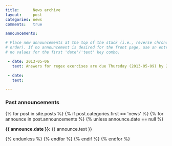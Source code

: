```yaml
---
title:      News archive
layout:     post
categories: news
comments:   true

announcements:

# Place new announcements at the top of the stack (i.e., reverse chronological
# order). If no announcement is desired for the front page, use an entry with
# no values for the first 'date'/'text' key combo.

 - date: 2013-05-06
   text: Answers for regex exercises are due Thursday (2013-05-09) by 2PM. This week we will cover the use of git (a version control system for keeping track of changes in your code). In preparation, be sure to do the short homework for this week before we meet.

 - date: 
   text: 

---
```


<h3>Past announcements</h3>

{% for post in site.posts %}
  {% if post.categories.first == 'news' %}
    {% for announce in post.announcements %}
      {% unless announce.date == null %}
<!-- The following line must not be indented. -->
<p><strong>{{ announce.date }}:</strong> {{ announce.text }}</p>
      {% endunless %}
    {% endfor %}
  {% endif %}
{% endfor %}

